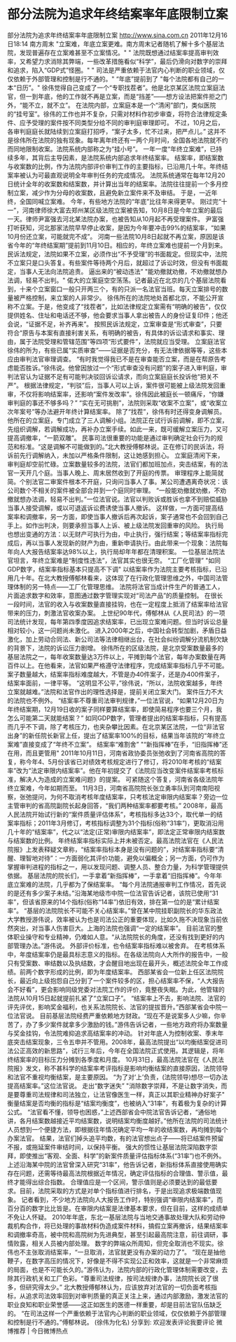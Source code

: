 # 部分法院为追求年终结案率年底限制立案

部分法院为追求年终结案率年底限制立案
http://www.sina.com.cn  2011年12月16日18:14  南方周末
"立案难，年底立案更难。南方周末记者随机了解十多个基层法院，发现普遍存在立案难甚至不立案情况。"
" 法院既想通过结案率提高审判效率，又希望力求消除其弊端，一些改革措施看似“科学”，最后仍滑向对数字的崇拜和追求，陷入“GDP式”怪圈。"
" 司法是严重依赖于法官内心判断的职业领域，仅仅依赖于外部管理和控制是行不通的。"
“年底”提前到了
"每个法院都有自己的一本“日历”。"
徐伟觉得自己变成了一个“专职找茬者”。他是北京某区法院立案庭法官，但一到年底，他的工作就不再是立案，而是“挡差”——想方设法把案件拒之门外，“能不立，就不立”。
在法院内部，立案庭本是一个“清闲”部门，类似医院的“挂号室”。徐伟的工作也并不复杂，只需对材料作初步审查，将符合法律规定条件、应予受理的案件按不同类型分给不同的审判庭审理即可。
不过，10月之后，各审判庭庭长就陆续到立案庭打招呼，“案子太多，忙不过来，把严点儿。”
这并不是徐伟所在法院的独有现象。每年离年终还有一两个月时间，全国各地法院就不约而同地限制收案。法院系统内部称之为“挂小号”。
一年一度“年终立案难”，已持续多年，其背后主导因素，是法院系统内部追求年终结案率。
结案率，即结案数与收案数的比例，作为法院内部评价审判工作的主要指标，已沿用几十年。年终结案率被认为可最直观说明全年审判任务的完成情况。
法院系统通常在每年12月20日统计全年的收案数和结案数，并计算出当年的结案率。法院往往提前一个多月控制立案，减少作为分母的收案数，且避免新立案件来不及审结。
于是，一近年终，全国同喊立案难。
今年，有些地方法院的“年底”比往年来得更早。
刚过完“十一”，河南律师徐大富去郑州某区级法院立案被告知，10月8日是今年立案的最后一天。律师尹富强去河北某法院办案，也被告知从10月起不再受理案件。
尹富强打听获知，河北那家法院早早停止收案，是因为今年要冲击99%的结案率，“如果10月份还立案，可能就完不成”。
河南一些法院10月8日起就不再立案，原因是该省今年的“年终结案期”提前到11月10日。相应的，年终立案难也提前一个月到来。
民诉法规定，法院如果不立案，必须作出“不予受理”的书面裁定。但现实中，法院不立案只是口头答复。有些案件等待两个月后，就超过了诉讼时效，但没有书面裁定，当事人无法向法院追责。
逼出来的“被动违法”
"能劝撤就劝撤，不劝撤就想办法调，轻易不出判。"
偌大的立案庭空空荡荡。记者最近在北京的几个基层法院看到，十来个立案窗口一般只开两三个，有的只派一名法官当班。每天立案排号的数量被严格控制，来立案的人非常少。
徐伟所在的法院地处首都北京，不能公开宣称不立案。于是，他变成了“找茬者”，比如法律规定立案需有“明确的被告”，仅仅提供姓名、住址和电话还不够，他会要求当事人拿出被告人的身份证复印件；他还会说，“证据不足，补齐再来”。
按照民诉法规定，立案审查是“形式审查”，只要符合“原告与本案有直接利害关系，有明确的被告，有具体的诉讼请求和事实、理由，属于法院受理和管辖范围”等四项“形式要件”，法院就应当受理。
立案庭法官徐伟的所为，有些已属“实质审查”——证据是否充分，有无法律依据等等，这些本应由审判法官审理调查。
“有时我觉得我已不是在审查能否立案，而是在帮原告考虑能否胜诉。”徐伟说。他曾因放过一个“形式审查没有问题”的案子进入审判庭，审判法官认为证据不足有可能判决驳回诉讼请求，而向立案庭庭长投诉他“把关不严”。
根据法律规定，“判驳”后，当事人可以上诉，案件很可能被上级法院发回重审，不仅将影响结案率，还影响“案件发改率”。徐伟因此被庭长一顿痛斥，“你嫌审判庭的事还不够多吗？”
“实在无可挑剔”，法院则采取“收案不立案”，或“收案立次年案号”等办法避开年终计算结案率。
除了“找茬”，徐伟有时还得变身调解员。他所在的立案庭，专门成立了三人调解小组。法院正在试行诉前调解，即不立案，先组织调解，若调解成功，再补办立案手续。如此一来，既可缓解立案压力，又可提高调撤率，“一箭双雕”。
民事司法很重要的功能是通过审判确定社会行为的规范和标准。“这是调解不可能做到的。”北大教授傅郁林说。正在修订的民诉法，将诉前先行调解纳入，未加以严格条件限制，这让她感到担心。
立案庭清闲下来，审判庭却空前忙碌。立案数量较多的法院，法官们都加班加点，突击结案，有的法官一天开几个庭。当事人晚上、周末居然收到了开庭的传票。
审理程序上能简就简。个别法官二审案件根本不开庭，只询问当事人了事。某公司遭遇离奇状况：该公司数个不相关的案件被全部合并到一个庭同时审理。
“一般能劝撤就劝撤，不劝撤就想办法调，轻易不出判。”一位法官说。法官以判败诉或胜诉也拿不到赔偿威胁当事人接受调解，或以可退返诉讼费诱使当事人撤诉。
这样做，一方面可提高结案率和调撤率，另一方面，即使当事人撤诉后再次起诉，案子通常也不会回到自己手上。如作出判决，则要承担当事人上诉、被上级法院发回重审的风险。
执行局也想出变通的方法：以无财产可执行为由，中止执行，强行结案；等结案率指标完成后，再以当事人发现新的财产为由，重新申请执行。由此带来一个现象：法院每年向人大报告结案率达98%以上，执行局却年年都在清理积案。
一位基层法院法官坦言，年终立案难是“制度性违法”，法官其实也很无奈。
“工厂化管理”
"如同GDP数字，结案率指标基本只提高不下调"
以结案率作为法院主要考核指标，已沿用几十年。在北大教授傅郁林看来，这体现了在行政化管理思维之外，中国司法管理体制的另一特点——工厂化管理思维。
法院将法官当成计件生产的普通工人，片面追求数字和效率，意图通过数字管理实现对“司法产品”的质量控制。
在很长一段时间，法官的收入与收案数量直接挂钩，也在一定程度上抵消了结案率给法官带来的压力，刺激法官收案办案。
上世纪90年代，傅郁林从《人民司法》的一项司法统计发现，每年第四季度因追求结案率，已出现立案难问题。但当时诉讼总量相对较小，这一问题尚未激化。
进入2000年之后，中国社会转型加剧，矛盾日益激化，加上劳动合同法、新公司法等法律相继出台，在社会纠纷调解分流机制欠缺的背景下，法院的诉讼压力剧增。
徐伟所在的区级法院，是北京受案数量最多的基层法院之一，每年收案数量达3万件以上，平摊到每个法官，每年办案数量在两百件以上。在他看来，法官如果严格遵守法律程序，完成结案率指标几乎不可能。
案子数量越大，结案率指标难度越大，不管是办40件案子，还是办400件案子，结案率面前，一律平等。
“这明显不公平，”徐伟说，“所以，法院收案越多，年终立案就越难。”法院和法官作出的理性选择是，提前关闭立案大门。
案件压力不大的法院也不例外。
“结案率不尊重司法审判规律，”一位法官说，“如果12月20日为年终结案期，12月19日收的案子同样要算结案率，即使简易程序也要三个月，我怎么可能第二天就能结案？”
如同GDP数字，管理者提出的结案率指标，只有提高而几乎不下调，除了考核压力，也夹杂攀比因素。在北京某区法院，一位“非法官出身”的新任院长新官上任，提出了结案率100%的目标，结果当年该院的“年终立案难”直接变成了“年终不立案”。
结案率“难割舍”
"“新指挥棒”在手，“旧指挥棒”还在用，而且更管用"
2011年10月11日，河南省政协委员张弛收到了河南省高院的答复，称今年4、5月份该省已对绩效考核规定进行了修订，将2010年考核的“结案率”改为“法定审限内结案率”。他在年初提交了《法院应当改变案件结案率考核标准，解决人为造成的立案难问题》的提案。
可紧随这个答复，河南省各级法院年终立案难，今年如期而至。
11月3日，河南省高院院长张立勇率队到河南南阳视察，张弛提问，为何不取消考核年度结案率，只考核法定审限内结案率？旁边一位主管审判的省高院副院长起身回答，“我们两种结案率都要考核。”
2008年，最高人民法院开始试行新的“案件质量评估体系”，考核指标多达33个，取代单一的结案率指标；2011年3月修订，考核指标调整为31个指标(俗称“31率”)，更取消沿用几十年的“结案率”，代之以“法定(正常)审限内结案率”，即法定正常审限内结案数与结案数的比例。
年终结案率指标实际上并未被否定。最高法院法官在《人民法院报》上发表释疑文章称，“结案率指标本身是没有问题的”，对结案率指标要“清醒、理智地对待”：一方面弱化其评价功能，避免以偏概全；另一方面，仍可作为掌握审判进程的指标之一，用以发现问题、调整人员、整合力量，为科学管理提供依据。
基层法院的院长们，一手拿着“新指挥棒”，一手拿着“旧指挥棒”。今年年底立案难的法院，几乎都为了保结案率。
“每个月法院通报审判工作情况，首先说的是还有多少案子未结。”沿海某地级市中院一位法官告诉记者，该院已使用“31率”，但该省原来的14个指标(俗称“14率”)依旧有效，排在第一位的是“累计结案率”。
“基层的法院院长不可能不关心结案率。”曾在某中院挂职副院长的华东政法大学教授游伟说，效率被认为也是司法公正的重要体现，比如久拖不决现象当前依然突出，对当事人伤害巨大。上海的法院也强调“一定的结案率”。
目前法官的整体职业操守和专业精神，仍难如人意。“从法院院长的角度，还没有找到更好的内部管理办法。”游伟说。
外部评价标准，也令结案率指标难以被舍弃。
在考核体系中，年度结案率仍是最具标志意义的指标。在各级法院向人大所作的报告中，一般只有受案数、审结数以及执结数，才会醒目地出现在最开头，概述法院全年工作成绩。前两个数字形成的比例，即为年度结案率。
西部某省会一位新上任区法院院长，最近向上级抱怨自己分到了一个案件较多的区，担心结案率不保，“人大报告会不好看”，更会影响同级党委对法院工作的评价，竟整夜失眠。为此，他管辖的法院从10月15日起就提前扎紧了“立案口子”。
“结案率上不去，影响法院、法官的评先评优，影响奖金福利，也关系法院院长、法官的提拔晋升。”西部某省会中院一位法官说。
目前基层法院经费严重依赖地方财政。“现在不是说案多人少嘛，你辛苦了，办了多少案件就拿多少激励的钱。”游伟告诉记者，一些地方政府将办案数量与奖金挂钩，令法院难抑追求高结案率的冲动。
针对年底人为控制收案、季末年底突击结案现象，三令五申并不管用。2008年，最高法院提出“以均衡结案促进司法公正高效的新思路”，试行三年后，今年在全国法院正式使用。其逻辑是，将年终结案率的目标压力分摊到各季度和月度。
10月31日，最高法院法官在《人民法院报》发文，称不甚科学的结案率考评指标是影响均衡结案的直接原因，法院领导和法官不重视均衡结案，是主要原因。
“为了对‘上’负责，(法院领导)想尽一切办法提高结案率。”这位法官说。
走出“数字迷失”
"消除数字崇拜，不是让数字消失，而是要尊重司法规律和司法独立，让法官像医生一样，真正以其职业精神办好案子"
衡量结案是否均衡的指标是“结案均衡度”，也被纳入“31率”，有着极为复杂的计算公式。
“法官看不懂，领导也困惑，”上述西部省会中院法官告诉记者，“通俗地讲，各月结案数越接近平均结案数，说明结案均衡度越好。”他所在法院的司法统计人员想到一个便捷方法，即根据往年情况确定平均一年的收结案数，再均摊到每个办案法官。
结果，法官们掉头追平均数，有的法官想出点子——将已结案件预留不报，或拖延案件审结时间，以保持平衡。
强大的惯性让基层法院深陷数字崇拜，即使推出“客观、全面、科学”的新案件质量评估指标体系(“31率”)也不例外。
上述沿海某中院的法官曾深入研究“31率”，他告诉记者，新指标体系直接使用确实存在问题，还需等待最高法院根据近年情况，确定评估指标的合理值、警示值，最终才能得出综合指数。
合理值应是一个区间，警示值则是必须要达到的最低要求。目前，法院采取的方式是对单个指标值进行排名，于是出现追求极端数值现象。
记者看到，不少地方法院向人大报告工作时，特别强调“审限内结案率”，而百分百的数字比比皆是。在审限内结案是法律基本要求，但在目前，这样的成绩单不免让人怀疑。
2010年年底，东北一基层法院与当地交通事故处理大队和劳动仲裁机构合作，将已处理的事故材料伪造成案件材料，搞假立案再撤诉，结果结案率和调撤率奇高，被中院和高院树为先进典型，甚至引起最高院注意，前往调研，事情败露，相关人员被内部处理。
数字的弊端众所周知，但完全取消也不现实。徐伟也不主张取消结案率，“一旦取消，法官就更没有办案的动力了”。
“现在是抽他鞭子，在数字高压的情况下，好像是不得不实现公正和效率，这就是一个非常麻烦的局面，也是不可能长久的。”游伟认为，法院内部的行政化管理体制需要改变，去除其行政机关和工厂色彩。“尊重司法规律，按司法规律办事，法院院长说了很多，但研究得太少。”
北大教授傅郁林认为，应该放弃对法官的一切负面考核指标，从追求司法效率回到对审判质量的真正关注上来，通过内部激励，激发法官的职业良知和职业荣誉感——这正如医生的医德一样重要，却是目前法官队伍缺乏的。
“在司法这样一个严重依赖于法官内心判断的职业领域，仅仅依赖于外部管理和控制是行不通的。”傅郁林说。
(徐伟为化名)
分享到: 欢迎发表评论我要评论
微博推荐 | 今日微博热点

